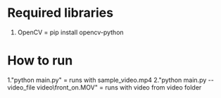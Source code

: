 # Required libraries
1. OpenCV  =  pip install opencv-python

# How to run
1."python main.py"  =  runs with sample_video.mp4
2."python main.py --video_file video\front_on.MOV"  =  runs with video from video folder
